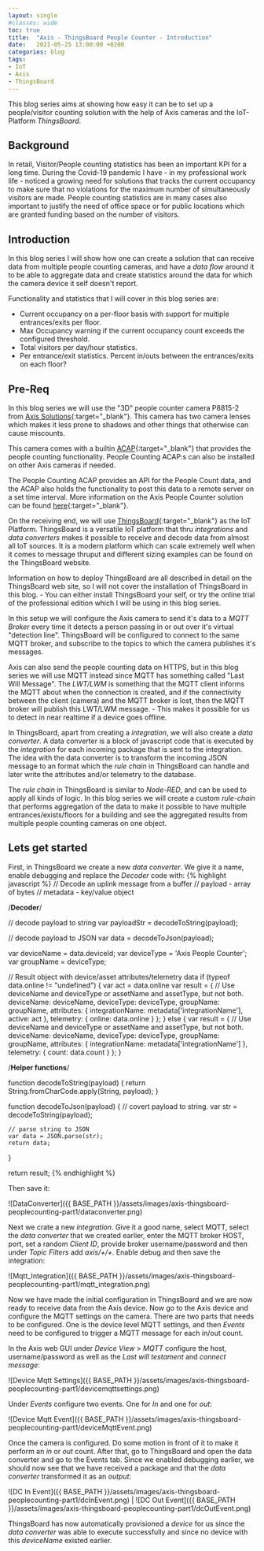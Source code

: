 ```yaml
---
layout: single
#classes: wide
toc: true
title:  "Axis - ThingsBoard People Counter - Introduction"
date:   2021-05-25 13:00:00 +0200
categories: blog
tags: 
- IoT
- Axis
- ThingsBoard
---
```


This blog series aims at showing how easy it can be to set up a people/visitor counting solution with the help of Axis cameras and the IoT-Platform *ThingsBoard*.

## Background

In retail, Visitor/People counting statistics has been an important KPI for a long time. During the Covid-19 pandemic I have - in my professional work life - noticed a growing need for solutions that tracks the current occupancy to make sure that no violations for the maximum number of simultaneously visitors are made. People counting statistics are in many cases also important to justify the need of office space or for public locations which are granted funding based on the number of visitors.

## Introduction

In this blog series I will show how one can create a solution that can receive data from multiple people counting cameras, and have a *data flow* around it to be able to aggregate data and create statistics around the data for which the camera device it self doesn't report.

Functionality and statistics that I will cover in this blog series are:

* Current occupancy on a per-floor basis with support for multiple entrances/exits per floor.
* Max Occupancy warning if the current occupancy count exceeds the configured threshold.
* Total visitors per day/hour statistics.
* Per entrance/exit statistics. Percent in/outs between the entrances/exits on each floor?

## Pre-Req

In this blog series we will use the "3D" people counter camera P8815-2 from [Axis Solutions](https://www.axis.com/sv-se/products/axis-p8815-2-3d-people-counter){:target="_blank"}. This camera has two camera lenses which makes it less prone to shadows and other things that otherwise can cause miscounts.

This camera comes with a builtin [ACAP](https://www.axis.com/products/analytics/acap){:target="_blank"} that provides the people counting functionality. People Counting ACAP:s can also be installed on other Axis cameras if needed.

The People Counting ACAP provides an API for the People Count data, and the ACAP also holds the functionality to post this data to a remote server on a set time interval. More information on the Axis People Counter solution can be found [here](https://www.axis.com/products/axis-people-counter){:target="_blank"}.

On the receiving end, we will use [ThingsBoard](https://ThingsBoard.io){:target="_blank"} as the IoT Platform. ThingsBoard is a versatile IoT platform that thru *integrations* and *data converters* makes it possible to receive and decode data from almost all IoT sources. It is a modern platform which can scale extremely well when it comes to message thruput and different sizing examples can be found on the ThingsBoard website.

Information on how to deploy ThingsBoard are all described in detail on the ThingsBoard web site, so I will not cover the installation of ThingsBoard in this blog. - You can either install ThingsBoard your self, or try the online trial of the professional edition which I will be using in this blog series.

In this setup we will configure the Axis camera to send it's data to a *MQTT Broker* every time it detects a person passing in or out over it's virtual "detection line". ThingsBoard will be configured to connect to the same MQTT broker, and subscribe to the topics to which the camera publishes it's messages.

Axis can also send the people counting data on HTTPS, but in this blog series we will use MQTT instead since MQTT has something called "Last Will Message". The *LWT/LWM* is something that the MQTT client informs the MQTT about when the connection is created, and if the connectivity between the client (camera) and the MQTT broker is lost, then the MQTT broker will publish this LWT/LWM message. - This makes it possible for us to detect in near realtime if a device goes offline.

In ThingsBoard, apart from creating a *integration*, we will also create a *data converter*. A data converter is a block of javascript code that is executed by the *integration* for each incoming package that is sent to the integration. The idea with the data converter is to transform the incoming JSON message to an format which the *rule chain* in ThingsBoard can handle and later write the attributes and/or telemetry to the database.

The *rule chain* in ThingsBoard is similar to *Node-RED*, and can be used to apply all kinds of logic. In this blog series we will create a custom *rule-chain* that performs aggregation of the data to make it possible to have multiple entrances/exists/floors for a building and see the aggregated results from multiple people counting cameras on one object.

## Lets get started

First, in ThingsBoard we create a new *data converter*. We give it a name, enable debugging and replace the *Decoder* code with:
{% highlight javascript %}
// Decode an uplink message from a buffer
// payload - array of bytes
// metadata - key/value object

/**Decoder**/

// decode payload to string
var payloadStr = decodeToString(payload);

// decode payload to JSON
var data = decodeToJson(payload);

var deviceName = data.deviceId;
var deviceType = 'Axis People Counter';
var groupName = deviceType;

// Result object with device/asset attributes/telemetry data
if (typeof data.online != "undefined") {
    var act = data.online
    var result = {
        // Use deviceName and deviceType or assetName and assetType, but not both.
        deviceName: deviceName,
        deviceType: deviceType,
        groupName: groupName,
        attributes: {
            integrationName: metadata['integrationName'],
            active: act
        },
        telemetry: {
            online: data.online
        }
    };
} else {
    var result = {
        // Use deviceName and deviceType or assetName and assetType, but not both.
        deviceName: deviceName,
        deviceType: deviceType,
        groupName: groupName,
        attributes: {
            integrationName: metadata['integrationName']
        },
        telemetry: {
            count: data.count
        }
    };
}

/**Helper functions**/

function decodeToString(payload) {
    return String.fromCharCode.apply(String, payload);
}

function decodeToJson(payload) {
    // covert payload to string.
    var str = decodeToString(payload);

    // parse string to JSON
    var data = JSON.parse(str);
    return data;
}

return result;
{% endhighlight %}

Then save it:

![DataConverter]({{ BASE_PATH }}/assets/images/axis-thingsboard-peoplecounting-part1/dataconverter.png)

Next we crate a new *integration*. Give it a good name, select MQTT, select the *data converter* that we created earlier, enter the MQTT broker HOST, port, set a random *Client ID*, provide broker username/password and then under *Topic Filters* add *axis/+/+*. Enable debug and then save the integration:

![Mqtt_Integration]({{ BASE_PATH }}/assets/images/axis-thingsboard-peoplecounting-part1/mqtt_integration.png)

Now we have made the initial configuration in ThingsBoard and we are now ready to receive data from the Axis device. Now go to the Axis device and configure the MQTT settings on the camera. There are two parts that needs to be configured. One is the device level MQTT settings, and then *Events* need to be configured to trigger a MQTT message for each in/out count.

In the Axis web GUI under *Device View* > *MQTT* configure the host, username/password as well as the *Last will testament* and *connect message*:

![Device Mqtt Settings]({{ BASE_PATH }}/assets/images/axis-thingsboard-peoplecounting-part1/devicemqttsettings.png)

Under *Events* configure two events. One for *In* and one for *out*:

![Device Mqtt Event]({{ BASE_PATH }}/assets/images/axis-thingsboard-peoplecounting-part1/deviceMqttEvent.png)

Once the camera is configured. Do some motion in front of it to make it perform an *in* or *out* count. After that, go to ThingsBoard and open the data converter and go to the Events tab. Since we enabled debugging earlier, we should now see that we have received a package and that the *data converter* transformed it as an *output*:

![DC In Event]({{ BASE_PATH }}/assets/images/axis-thingsboard-peoplecounting-part1/dcInEvent.png) | ![DC Out Event]({{ BASE_PATH }}/assets/images/axis-thingsboard-peoplecounting-part1/dcOutEvent.png)

ThingsBoard has now automatically provisioned a *device* for us since the *data converter* was able to execute successfully and since no device with this *deviceName* existed earlier.
